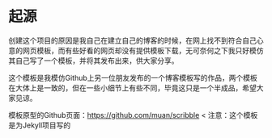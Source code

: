 # 起源

创建这个项目的原因是我自己在建立自己的博客的时候，在网上找不到符合自己心意的网页模板，而有些好看的网页却没有提供模板下载，无可奈何之下我只好模仿其自己写了一个模板，并将其发布出来，供大家分享。

这个模板是我模仿Github上另一位朋友发布的一个博客模板写的作品，两个模板在大体上是一致的，但在一些小细节上有些不同，毕竟这只是一个半成品，希望大家见谅。

模板原型的Github页面：https://github.com/muan/scribble < 注意：这个模板是为Jekyll项目写的
